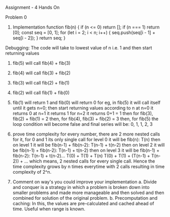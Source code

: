 Assignment - 4 Hands On

Problem 0
1.	Implementation
    function fib(n) {
    if (n <= 0) return [];
    if (n === 1) return [0];
    const seq = [0, 1];
    for (let i = 2; i < n; i++) {
        seq.push(seq[i - 1] + seq[i - 2]);
    }
    return seq;
}

Debugging:
The code will take to lowest value of n i.e. 1 and then start returning values
1.	fib(5) will call fib(4) + fib(3)
2.	fib(4) will call fib(3) + fib(2)
3.	fib(3) will call fib(2) + fib(1)
4.	fib(2) will call fib(1) + fib(0)
5.	fib(1) will return 1 and fib(0) will return 0
for eg, in fib(5) 
	it will call itself until it gets n=0; then start returning values according to n
	at n=0 it returns 0 
  at n=1 it returns 1
	for n=2 it returns 0+1 = 1
	then for fib(3), fib(2) + fib(1) = 2
	then, for fib(4), fib(3) + fib(2) = 3
	then, for fib(5) the loop condition will become false and final series will be: 
		0, 1, 1, 2, 3


2.	prove time complexity
for every number, there are 2 more nested calls for it, for 0 and 1 its only single call
for level 0 it will be fib(n): T(n)
then on level 1 it will be fib(n-1) + fib(n-2): T(n-1) + t(n-2)
then on level 2 it will be fib(n-1) + fib(n-2): T(n-1) + t(n-2)
then on level 3 it will be fib(n-1) + fib(n-2): T(n-1) + t(n-2)…
T(0) + T(1) + T(n)
T(0) + T(1) + (T(n-1) + T(n-2)) + …
which means, 2 nested calls for every single call.
Hence the time complexity grows by n times everytime with 2 calls resulting in time complexity of 2^n.

3.	Comment on way's you could improve your implementation
a.	Divide and conquer is a strategy in which a problem is broken down into smaller problems and made more manageable and then solved and then combined for solution of the original problem.
b.	Precomputation and caching: In this, the values are pre-calculated and cached ahead of time. Useful when range is known.
